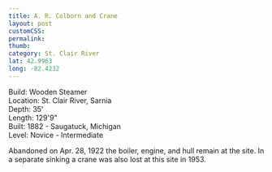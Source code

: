 ```yaml
---
title: A. R. Colborn and Crane
layout: post
customCSS:
permalink:
thumb:
category: St. Clair River
lat: 42.9963
long: -82.4232
---
```


Build: Wooden Steamer <br />
Location: St. Clair River, Sarnia <br />
Depth: 35' <br />
Length: 129'9" <br />
Built: 1882 - Saugatuck, Michigan <br />
Level: Novice - Intermediate

Abandoned on Apr. 28, 1922 the boiler, engine, and hull remain at the site. In a separate sinking a crane was also lost at this site in 1953.
